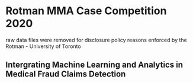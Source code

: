 # Rotman MMA Case Competition 2020

raw data files were removed for disclosure policy reasons enforced by the Rotman - University of Toronto

## Intergrating Machine Learning and Analytics in Medical Fraud Claims Detection
